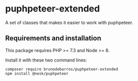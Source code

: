 # puphpeteer-extended

A set of classes that makes it easier to work with puphpeteer.

## Requirements and installation

This package requires PHP >= 7.3 and Node >= 8.

Install it with these two command lines:

```shell
composer require brunodebarros/puphpeteer-extended
npm install @nesk/puphpeteer
```
